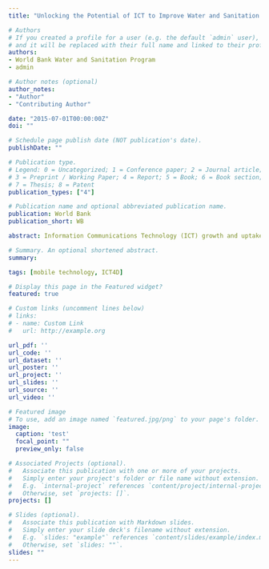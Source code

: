 ```yaml
---
title: "Unlocking the Potential of ICT to Improve Water and Sanitation Services"

# Authors
# If you created a profile for a user (e.g. the default `admin` user), write the username (folder name) here
# and it will be replaced with their full name and linked to their profile.
authors:
- World Bank Water and Sanitation Program
- admin

# Author notes (optional)
author_notes:
- "Author"
- "Contributing Author"

date: "2015-07-01T00:00:00Z"
doi: ""

# Schedule page publish date (NOT publication's date).
publishDate: ""

# Publication type.
# Legend: 0 = Uncategorized; 1 = Conference paper; 2 = Journal article;
# 3 = Preprint / Working Paper; 4 = Report; 5 = Book; 6 = Book section;
# 7 = Thesis; 8 = Patent
publication_types: ["4"]

# Publication name and optional abbreviated publication name.
publication: World Bank
publication_short: WB

abstract: Information Communications Technology (ICT) growth and uptake is changing the landscape of developing countries. Initial applications are showing how ICTs can further WASH goals and priorities, including increasing access, improving service delivery and improving governance. There already exists a substantial knowledge base on the use of ICTs for Development (ICT4D). However, too often the knowledge base focuses on the technological innovation itself, rather than how it can be embedded into sector management and governance systems. This study, therefore, aims to take stock and reflect on the findings from key ICT applications and experiences both in other sectors as well as in the WASH sector itself. By documenting and analyzing past successes, failures, enablers and barriers of the key applications and experiences, it is possible to significantly advance the areas of policy development, guidelines, implementation, and scale up of ICT in the WASH sector.

# Summary. An optional shortened abstract.
summary:

tags: [mobile technology, ICT4D]

# Display this page in the Featured widget?
featured: true

# Custom links (uncomment lines below)
# links:
# - name: Custom Link
#   url: http://example.org

url_pdf: ''
url_code: ''
url_dataset: ''
url_poster: ''
url_project: ''
url_slides: ''
url_source: ''
url_video: ''

# Featured image
# To use, add an image named `featured.jpg/png` to your page's folder.
image:
  caption: 'test'
  focal_point: ""
  preview_only: false

# Associated Projects (optional).
#   Associate this publication with one or more of your projects.
#   Simply enter your project's folder or file name without extension.
#   E.g. `internal-project` references `content/project/internal-project/index.md`.
#   Otherwise, set `projects: []`.
projects: []

# Slides (optional).
#   Associate this publication with Markdown slides.
#   Simply enter your slide deck's filename without extension.
#   E.g. `slides: "example"` references `content/slides/example/index.md`.
#   Otherwise, set `slides: ""`.
slides: ""
---
```

